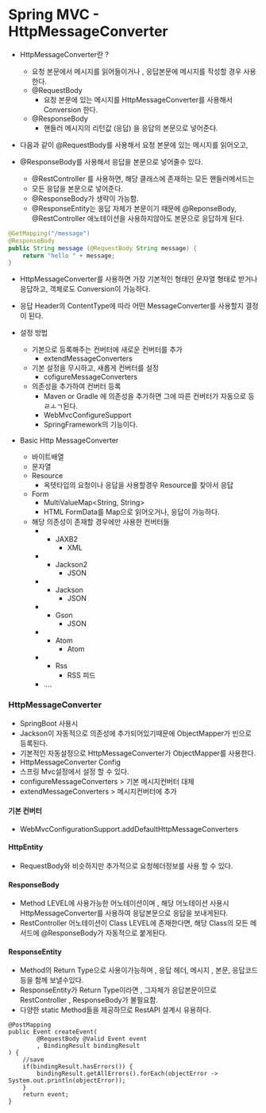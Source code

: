 # Spring MVC - HttpMessageConverter
- HttpMessageConverter란 ?
    - 요청 본문에서 메시지를 읽어들이거나 , 응답본문에 메시지를 작성할 경우 사용한다.
    - @RequestBody
        - 요청 본문에 있는 메시지를 HttpMessageConverter를 사용해서 Conversion 한다.
    - @ResponseBody
        - 핸들러 메시지의 리턴값 (응답) 을 응답의 본문으로 넣어준다.

- 다음과 같이 @RequestBody를 사용해서 요청 본문에 있는 메시지를 읽어오고,
- @ResponseBody를 사용해서 응답을 본문으로 넣어줄수 있다.
    - @RestController 를 사용하면, 해당 클래스에 존재하는 모든 핸들러메서드는
    - 모든 응답을 본문으로 넣어준다. 
    - @ResponseBody가 생략이 가능함.
    - @ResponseEntity는 응답 자체가 본문이기 때문에 @ReponseBody, @RestController 애노테이션을 사용하지않아도 본문으로 응답하게 된다.

```java
@GetMapping("/message")
@ResponseBody
public String message (@RequestBody String message) {
    return "hello " + message;
}
```

- HttpMessageConverter를 사용하면 가장 기본적인 형태인 문자열 형태로 받거나 응답하고, 객체로도 Conversion이 가능하다.
- 응답 Header의 ContentType에 따라 어떤 MessageConverter를 사용할지 결정이 된다.

- 설정 방법
    - 기본으로 등록해주는 컨버터에 새로운 컨버터를 추가 
        - extendMessageConverters
    - 기본 설정을 무시하고, 새롭게 컨버터를 설정 
        - cofigureMessageConverters
    - 의존성을 추가하여 컨버터 등록
        - Maven or Gradle 에 의존성을 추가하면 그에 따른 컨버터가 자동으로 등ㄹㅗㄱ된다.
        - WebMvcConfigureSupport
        - SpringFramework의 기능이다.

- Basic Http MessageConverter
    - 바이트배열
    - 문자열
    - Resource
        - 옥텟타입의 요청이나 응답을 사용할경우 Resource를 찾아서 응답
    - Form
        - MultiValueMap<String, String>
        - HTML FormData를 Map으로 읽어오거나, 응답이 가능하다.
    - 해당 의존성이 존재할 경우에만 사용한 컨버터들 
        - * JAXB2
            - XML 
        - * Jackson2
            - JSON
        - * Jackson
            - JSON
        - * Gson
            - JSON
        - * Atom
            - Atom
        - * Rss
            - RSS 피드
        - ....


### HttpMessageConverter
- SpringBoot 사용시 
- Jackson이 자동적으로 의존성에 추가되어있기때문에 ObjectMapper가 빈으로 등록된다.
- 기본적인 자동설정으로 HttpMessageConverter가 ObjectMapper를 사용한다.
- HttpMessageConverter Config
- 스프링 Mvc설정에서 설정 할 수 있다.
- configureMessageConverters > 기본 메시지컨버터 대체
- extendMessageConverters > 메시지컨버터에 추가

#### 기본 컨버터
- WebMvcConfigurationSupport.addDefaultHttpMessageConverters

#### HttpEntity
- RequestBody와 비슷하지만 추가적으로 요청헤더정보를 사용 할 수 있다.

#### ResponseBody
- Method LEVEL에 사용가능한 어노테이션이며 , 해당 어노테이션 사용시 HttpMessageConverter를 사용하여  응답본문으로 응답을 보내게된다.
- RestController 어노테이션이 Class LEVEL에 존재한다면, 해당 Class의 모든 메서드에 @ResponseBody가 자동적으로 붙게된다.

#### ResponseEntity
- Method의 Return Type으로 사용이가능하며 , 응답 헤더, 메시지 , 본문, 응답코드 등을 함께 보낼수있다.
-  ResponseEntity가 Return Type이라면 , 그자체가 응답본문이므로 RestController , ResponseBody가 불필요함.
- 다양한 static Method들을 제공하므로 RestAPI 설계시 유용하다.

```
@PostMapping
public Event createEvent(
        @RequestBody @Valid Event event
        , BindingResult bindingResult
) {
    //save
    if(bindingResult.hasErrors()) {
        bindingResult.getAllErrors().forEach(objectError -> System.out.println(objectError));
    }
    return event;
} 
```   
